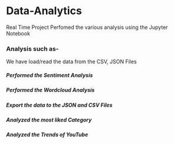 # Data-Analytics
Real Time Project 
Perfomed the various analysis using the Jupyter Notebook
### Analysis such as-
We have load/read the data from the CSV, JSON Files
##### Performed the Sentiment Analysis
##### Performed the Wordcloud Analysis
##### Export the data to the JSON and CSV Files
##### Analyzed the most liked Category
##### Analyzed the Trends of YouTube
